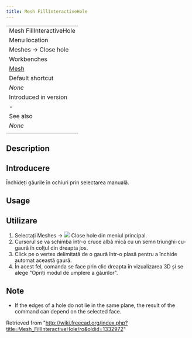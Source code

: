 ```yaml
---
title: Mesh FillInteractiveHole
---
```

|  |
| --- |
| Mesh FillInteractiveHole‏‎ |
| Menu location |
| Meshes → Close hole |
| Workbenches |
| [Mesh](/Mesh_Workbench "Mesh Workbench") |
| Default shortcut |
| *None* |
| Introduced in version |
| - |
| See also |
| *None* |
|  |

## Description

## Introducere

Închideți găurile în ochiuri prin selectarea manuală.

## Usage

## Utilizare

1. Selectați  Meshes → ![](/images/Mesh_FillInteractiveHole.png) Close hole din meniul principal.
2. Cursorul se va schimba într-o cruce albă mică cu un semn triunghi-cu-gaură în colțul din dreapta jos.
3. Click pe o vertex delimitată de o gaură într-o plasă pentru a închide automat această gaură.
4. În acest fel, comanda se face prin clic dreapta în vizualizarea 3D și se alege "Opriți modul de umplere a găurilor".

## Note

* If the edges of a hole do not lie in the same plane, the result of the command can depend on the selected face.

Retrieved from "<http://wiki.freecad.org/index.php?title=Mesh_FillInteractiveHole/ro&oldid=1332972>"